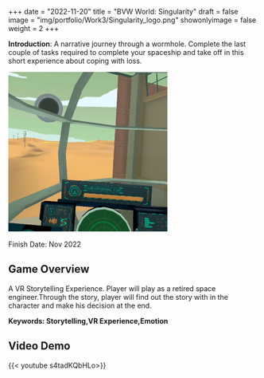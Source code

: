 +++
date = "2022-11-20"
title = "BVW World: Singularity"
draft = false
image = "img/portfolio/Work3/Singularity_logo.png"
showonlyimage = false
weight = 2
+++

**Introduction**: A narrative journey through a wormhole. Complete the last couple of tasks required to complete your spaceship and take off in this short experience about coping with loss.
<!--more-->
![gamelogo][1]

Finish Date: Nov 2022
## Game Overview
A VR Storytelling Experience. Player will play as a retired space engineer.Through the story, player will find out the story with in the character and make his decision at the end.


**Keywords: Storytelling,VR Experience,Emotion**




## Video Demo
{{< youtube s4tadKQbHLo>}}


[1]:/img/portfolio/Work3/Singularity_Intro.png
